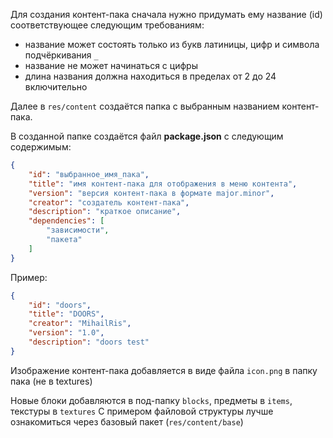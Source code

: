 Для создания контент-пака сначала нужно придумать ему название (id) соответствующее следующим требованиям:
- название может состоять только из букв латиницы, цифр и символа подчёркивания `_`
- название не может начинаться с цифры
- длина названия должна находиться в пределах от 2 до 24 включительно

Далее в `res/content` создаётся папка с выбранным названием контент-пака.

В созданной папке создаётся файл **package.json** с следующим содержимым:
```json
{
    "id": "выбранное_имя_пака",
    "title": "имя контент-пака для отображения в меню контента",
    "version": "версия контент-пака в формате major.minor",
    "creator": "создатель контент-пака",
    "description": "краткое описание",
    "dependencies": [
        "зависимости",
        "пакета"
    ]
}
```

Пример:
```json
{
    "id": "doors",
    "title": "DOORS",
    "creator": "MihailRis",
    "version": "1.0",
    "description": "doors test"
}
```

Изображение контент-пака добавляется в виде файла `icon.png` в папку пака (не в textures)

Новые блоки добавляются в под-папку `blocks`, предметы в `items`, текстуры в `textures`
С примером файловой структуры лучше ознакомиться через базовый пакет (`res/content/base`)